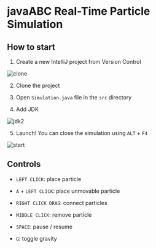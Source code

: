 # javaABC Real-Time Particle Simulation

## How to start

1) Create a new IntelliJ project from Version Control

![clone](https://user-images.githubusercontent.com/52008460/231006420-8dbcd7af-f2af-452d-bb7f-54a55e3f5fef.PNG)

2) Clone the project

3) Open ```Simulation.java``` file in the ```src``` directory

4) Add JDK

![jdk2](https://user-images.githubusercontent.com/52008460/231006808-75b4397d-0bd8-42c9-b18c-ded3d8082a4d.PNG)

5) Launch! You can close the simulation using ```ALT``` + ```F4```

![start](https://user-images.githubusercontent.com/52008460/231006920-8624f838-99ce-4ff7-8be6-018986905060.PNG)


## Controls

- ```LEFT CLICK```: place particle

- ```A``` + ```LEFT CLICK```: place unmovable particle

- ```RIGHT CLICK DRAG```: connect particles

- ```MIDDLE CLICK```: remove particle

- ```SPACE```: pause / resume

- ```G```: toggle gravity
